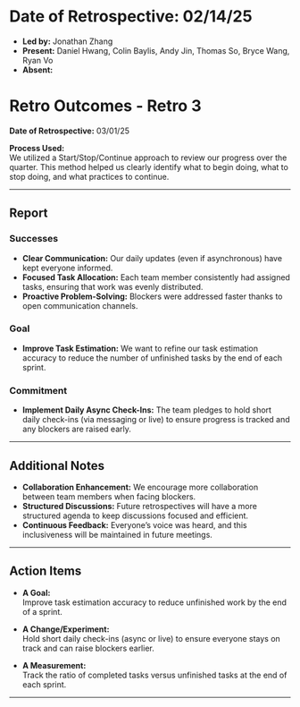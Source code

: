 # Date of Retrospective: 02/14/25  

* **Led by:** Jonathan Zhang
* **Present:** Daniel Hwang, Colin Baylis, Andy Jin, Thomas So, Bryce Wang, Ryan Vo  
* **Absent:**  

# Retro Outcomes - Retro 3

**Date of Retrospective:** 03/01/25

**Process Used:**  
We utilized a Start/Stop/Continue approach to review our progress over the quarter. This method helped us clearly identify what to begin doing, what to stop doing, and what practices to continue.

---

## Report

### Successes
- **Clear Communication:** Our daily updates (even if asynchronous) have kept everyone informed.
- **Focused Task Allocation:** Each team member consistently had assigned tasks, ensuring that work was evenly distributed.
- **Proactive Problem-Solving:** Blockers were addressed faster thanks to open communication channels.

### Goal
- **Improve Task Estimation:** We want to refine our task estimation accuracy to reduce the number of unfinished tasks by the end of each sprint.

### Commitment
- **Implement Daily Async Check-Ins:** The team pledges to hold short daily check-ins (via messaging or live) to ensure progress is tracked and any blockers are raised early.

---

## Additional Notes

- **Collaboration Enhancement:** We encourage more collaboration between team members when facing blockers.
- **Structured Discussions:** Future retrospectives will have a more structured agenda to keep discussions focused and efficient.
- **Continuous Feedback:** Everyone’s voice was heard, and this inclusiveness will be maintained in future meetings.

---

## Action Items

- **A Goal:**  
  Improve task estimation accuracy to reduce unfinished work by the end of a sprint.

- **A Change/Experiment:**  
  Hold short daily check-ins (async or live) to ensure everyone stays on track and can raise blockers earlier.

- **A Measurement:**  
  Track the ratio of completed tasks versus unfinished tasks at the end of each sprint.

---
